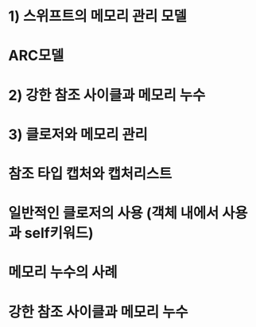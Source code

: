 # 1) 스위프트의 메모리 관리 모델 
# ARC모델 
# 2) 강한 참조 사이클과 메모리 누수 
# 3) 클로저와 메모리 관리
# 참조 타입 캡처와 캡처리스트 
# 일반적인 클로저의 사용 (객체 내에서 사용과 self키워드) 
# 메모리 누수의 사례 
# 강한 참조 사이클과 메모리 누수 
